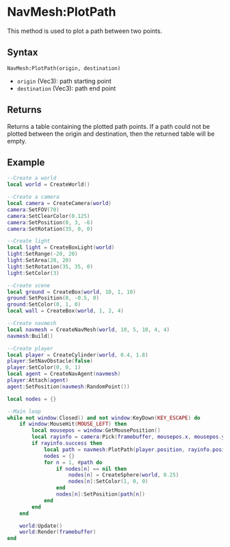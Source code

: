 # NavMesh:PlotPath

This method is used to plot a path between two points.

## Syntax

`NavMesh:PlotPath(origin, destination)`

- `origin` (Vec3): path starting point
- `destination` (Vec3): path end point

## Returns

Returns a table containing the plotted path points. If a path could not be plotted between the origin and destination, then the returned table will be empty.

## Example

```lua
--Create a world
local world = CreateWorld()

--Create a camera
local camera = CreateCamera(world)
camera:SetFOV(70)
camera:SetClearColor(0.125)
camera:SetPosition(0, 3, -6)
camera:SetRotation(35, 0, 0)

--Create light
local light = CreateBoxLight(world)
light:SetRange(-20, 20)
light:SetArea(20, 20)
light:SetRotation(35, 35, 0)
light:SetColor(3)

--Create scene
local ground = CreateBox(world, 10, 1, 10)
ground:SetPosition(0, -0.5, 0)
ground:SetColor(0, 1, 0)
local wall = CreateBox(world, 1, 2, 4)

--Create navmesh
local navmesh = CreateNavMesh(world, 10, 5, 10, 4, 4)
navmesh:Build()

--Create player
local player = CreateCylinder(world, 0.4, 1.8)
player:SetNavObstacle(false)
player:SetColor(0, 0, 1)
local agent = CreateNavAgent(navmesh)
player:Attach(agent)
agent:SetPosition(navmesh:RandomPoint())

local nodes = {}

--Main loop
while not window:Closed() and not window:KeyDown(KEY_ESCAPE) do
    if window:MouseHit(MOUSE_LEFT) then
        local mousepos = window:GetMousePosition()
        local rayinfo = camera:Pick(framebuffer, mousepos.x, mousepos.y)
        if rayinfo.success then
            local path = navmesh:PlotPath(player.position, rayinfo.position)
            nodes = {}
            for n = 1, #path do
                if nodes[n] == nil then
                    nodes[n] = CreateSphere(world, 0.25)
                    nodes[n]:SetColor(1, 0, 0)
                end
                nodes[n]:SetPosition(path[n])
            end
        end
    end

    world:Update()
    world:Render(framebuffer)
end
```